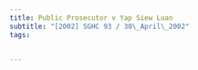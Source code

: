 ```yaml
---
title: Public Prosecutor v Yap Siew Luan 
subtitle: "[2002] SGHC 93 / 30\_April\_2002"
tags:


---
```


